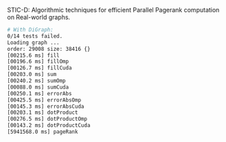 STIC-D: Algorithmic techniques for efficient Parallel Pagerank computation on Real-world graphs.

```bash
# With DiGraph:
0/14 tests failed.
Loading graph ...
order: 29008 size: 38416 {}
[00215.6 ms] fill
[00196.6 ms] fillOmp
[00126.7 ms] fillCuda
[00203.0 ms] sum
[00240.2 ms] sumOmp
[00088.0 ms] sumCuda
[00250.1 ms] errorAbs
[00425.5 ms] errorAbsOmp
[00145.3 ms] errorAbsCuda
[00203.1 ms] dotProduct
[00276.5 ms] dotProductOmp
[00143.2 ms] dotProductCuda
[5941568.0 ms] pageRank
```
